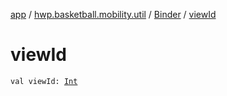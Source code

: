 [app](../../index.md) / [hwp.basketball.mobility.util](../index.md) / [Binder](index.md) / [viewId](.)

# viewId

`val viewId: `[`Int`](https://kotlinlang.org/api/latest/jvm/stdlib/kotlin/-int/index.html)